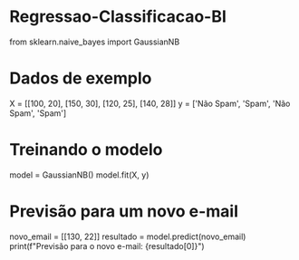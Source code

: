 # Regressao-Classificacao-BI
from sklearn.naive_bayes import GaussianNB

# Dados de exemplo
X = [[100, 20], [150, 30], [120, 25], [140, 28]]
y = ['Não Spam', 'Spam', 'Não Spam', 'Spam']

# Treinando o modelo
model = GaussianNB()
model.fit(X, y)


# Previsão para um novo e-mail
novo_email = [[130, 22]]
resultado = model.predict(novo_email)
print(f"Previsão para o novo e-mail: {resultado[0]}")
